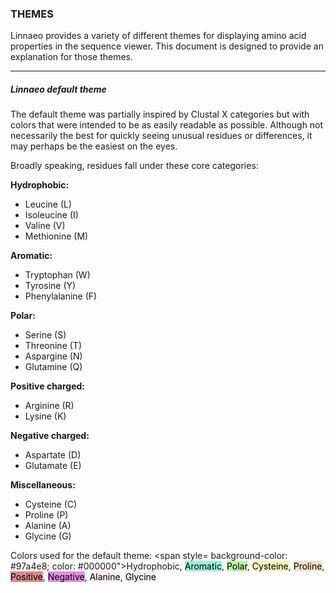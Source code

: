 ### THEMES

Linnaeo provides a variety of different themes for displaying amino acid properties in the sequence viewer. This document is designed to provide an explanation for those themes. 

---
##### Linnaeo default theme

The default theme was partially inspired by Clustal X categories but with colors that were intended to be as easily readable as possible. Although not necessarily the best for quickly seeing unusual residues or differences, it may perhaps be the easiest on the eyes. 

Broadly speaking, residues fall under these core categories:

**Hydrophobic:**
* Leucine (L)
* Isoleucine (I)
* Valine (V)
* Methionine (M)

**Aromatic:**
* Tryptophan (W)
* Tyrosine (Y)
* Phenylalanine (F) 

**Polar:**
* Serine (S)
* Threonine (T)
* Aspargine (N)
* Glutamine (Q)

**Positive charged:**
* Arginine (R)
* Lysine (K)

**Negative charged:**
* Aspartate (D)
* Glutamate (E)

**Miscellaneous:**
* Cysteine (C)
* Proline (P)
* Alanine (A)
* Glycine (G)

Colors used for the default theme: 
<span style= background-color: #97a4e8; color: #000000">Hydrophobic</span>, 
<span style="background-color: #a0edd8; color: #000000">Aromatic</span>, 
<span style="background-color: #bef1ac; color: #000000">Polar</span>, 
<span style="background-color: #f4f2ba; color: #000000">Cysteine</span>, 
<span style="background-color: #f6decc; color: #000000">Proline</span>, 
<span style="background-color: #db8a8b; color: #000000">Positive</span>, 
<span style="background-color: #e190e2; color: #000000">Negative</span>, 
<span style="background-color: #f7edec; color: #000000">Alanine</span>, 
<span style="background-color: #efefef; color: #000000">Glycine</span>

